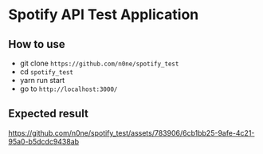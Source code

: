 # Spotify API Test Application

## How to use
 - git clone `https://github.com/n0ne/spotify_test`
 - cd `spotify_test`
 - yarn run start
 - go to `http://localhost:3000/`
  
## Expected result

https://github.com/n0ne/spotify_test/assets/783906/6cb1bb25-9afe-4c21-95a0-b5dcdc9438ab

